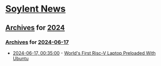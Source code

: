 # [Soylent News](../../../README.md)

## [Archives](../../index.md) for [2024](../index.md)

### [Archives](../../index.md) for [2024-06-17](index.md)

* [2024-06-17, 00:35:00](https://soylentnews.org/article.pl?sid=24/06/15/1537257&from=rss) - [World's First Risc-V Laptop Preloaded With Ubuntu](https://soylentnews.org/article.pl?sid=24/06/15/1537257&from=rss)

